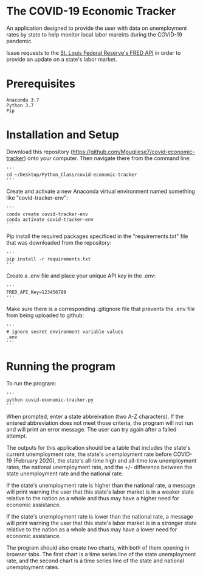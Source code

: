 # The COVID-19 Economic Tracker

An application designed to provide the user with data on unemployment rates by state to help monitor local labor marekts during the COVID-19 pandemic. 

Issue requests to the [St. Louis Federal Reserve's FRED API](https://fred.stlouisfed.org/) in order to provide an update on a state's labor market.

# Prerequisites
    Anaconda 3.7
    Python 3.7
    Pip

# Installation and Setup
Download this repository (https://github.com/Mpugliese7/covid-economic-tracker) onto your computer. Then navigate there from the command line:

    '''
    cd ~/Desktop/Python_Class/covid-economic-tracker
    '''

Create and activate a new Anaconda virtual environment named something like "covid-tracker-env":
    
    ```
    conda create covid-tracker-env
    conda activate covid-tracker-env
    ```

Pip install the required packages specificed in the "requirements.txt" file that was downloaded from the repository:
    
    '''
    pip install -r requirements.txt
    '''

Create a .env file and place your unique API key in the .env:
    
    '''
    FRED_API_Key=123456789
    '''

Make sure there is a corresponding .gitignore file that prevents the .env file from being uploaded to github:
    
    '''
    # ignore secret environment variable values
    .env
    '''

# Running the program
To run the program:
    
    '''
    python covid-economic-tracker.py
    '''

When prompted, enter a state abbreivation (two A-Z characters). If the entered abbreviation does not meet those criteria, the program will not run and will print an error message. The user can try again after a failed attempt.

The outputs for this application should be a table that includes the state's current unemployment rate, the state's unemployment rate before COVID-19 (February 2020), the state's all-time high and all-time low unemployment rates, the national unemployment rate, and the +/- difference between the state unemployment rate and the national rate.

If the state's unemployment rate is higher than the national rate, a message will print warning the user that this state's labor market is in a weaker state relative to the nation as a whole and thus may have a higher need for economic assistance. 

If the state's unemployment rate is lower than the national rate, a message will print warning the user that this state's labor market is in a stronger state relative to the nation as a whole and thus may have a lower need for economic assistance. 

The program should also create two charts, with both of them opening in browser tabs. The first chart is a time series line of the state unemployment rate, and the second chart is a time series line of the state and national unemployment rates. 